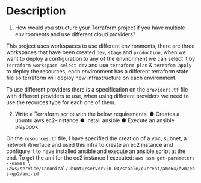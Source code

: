 # Description

1. How would you structure your Terraform project if you have multiple environments and use different cloud providers?

This project uses workspaces to use different environments, there are three workspaces that have been created `dev`, `stage` and `production`, when we want to deploy a configuration to any of the environment we can select it by `terraform workspace select dev` and use `terraform plan` & `terrafom apply` to deploy the resources, each environment has a different terraform state file so terraform will deploy new infrastructure on each environment.

To use different providers there is a specification on the `providers.tf` file with different providers to use, when using different providers we need to use the reources type for each one of them.

2. Write a Terraform script with the below requirements:
    ● Creates a ubuntu aws ec2-instance
    ● Install ansible
    ● Execute an ansible playbook

On the `resources.tf` file, I have specified the creation of a vpc, subnet, a network itnerface and used this infra to create an ec2 instance and configure it to have installed ansible and execute an ansible script at the end.
To get the ami for the ec2 instance I executed:
`aws ssm get-parameters --names \
   /aws/service/canonical/ubuntu/server/20.04/stable/current/amd64/hvm/ebs-gp2/ami-id`
   